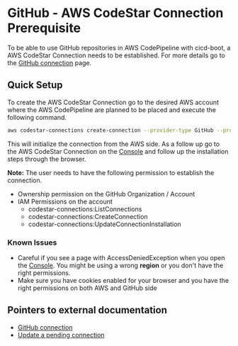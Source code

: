 # GitHub - AWS CodeStar Connection Prerequisite

To be able to use GitHub repositories in AWS CodePipeline with cicd-boot, a AWS CodeStar Connection needs to be established. For more details go to the [GitHub connection](https://docs.aws.amazon.com/codepipeline/latest/userguide/connections-github.html) page.

## Quick Setup
To create the AWS CodeStar Connection go to the desired AWS account where the AWS CodePipeline are planned to be placed and execute the following command.

``` bash
aws codestar-connections create-connection --provider-type GitHub --profile $RES_ACCOUNT_AWS_PROFILE --region ${AWS_REGION} --connection-name MyConnection
```

This will initialize the connection from the AWS side. As a follow up go to the AWS CodeStar Connection on the [Console](https://console.aws.amazon.com/codesuite/settings/connections) and follow up the installation steps through the browser.

**Note:**  The user needs to have the following permission to establish the connection.
- Ownership permission on the GitHub Organization / Account
- IAM Permissions on the account
  - codestar-connections:ListConnections
  - codestar-connections:CreateConnection
  - codestar-connections:UpdateConnectionInstallation

### Known Issues

- Careful if you see a page with AccessDeniedException when you open the [Console](https://console.aws.amazon.com/codesuite/settings/connections). You might be using a wrong **region** or you don't have the right permissions.
- Make sure you have cookies enabled for your browser and you have the right permissions on both AWS and GitHub side

## Pointers to external documentation
- [GitHub connection](https://docs.aws.amazon.com/codepipeline/latest/userguide/connections-github.html)
- [Update a pending connection](https://docs.aws.amazon.com/dtconsole/latest/userguide/connections-update.html)
